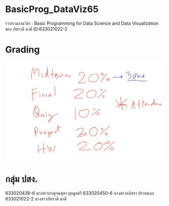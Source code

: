 # BasicProg_DataViz65
รวบรวมงานวิชา : Basic Programming for Data Science and Data Visualization ของ ภัทรวดี นาดี ID:633021022-2

# Grading
![grading image](Grading.jpg)

# กลุ่ม ปสง.
633020438-6 นางสาวกาญจนสุดา ผุยมูลตรี
633020450-6 นางสาวอภิสรา ปราบนอก
633021022-2 นางสาวภัทรวดี นาดี
